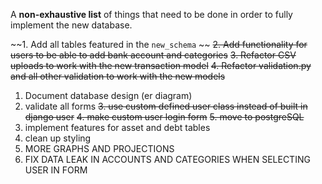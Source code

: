 A **non-exhaustive list** of things that need to be done in order to fully implement the new database.

~~1. Add all tables featured in the `new_schema` ~~
~~2. Add functionality for users to be able to add bank account and categories~~
~~3. Refactor CSV uploads to work with the new transaction model~~
~~4. Refactor validation.py and all other validation to work with the new models~~
1. Document database design (er diagram)
2. validate all forms
~~3. use custom defined user class instead of built in django user~~
~~4. make custom user login form~~
~~5. move to postgreSQL~~
6. implement features for asset and debt tables
7. clean up styling
8. MORE GRAPHS AND PROJECTIONS
9. FIX DATA LEAK IN ACCOUNTS AND CATEGORIES WHEN SELECTING USER IN FORM

